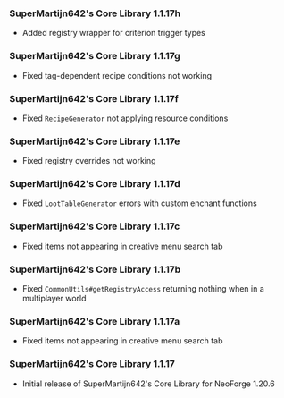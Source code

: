 ### SuperMartijn642's Core Library 1.1.17h
- Added registry wrapper for criterion trigger types

### SuperMartijn642's Core Library 1.1.17g
- Fixed tag-dependent recipe conditions not working

### SuperMartijn642's Core Library 1.1.17f
- Fixed `RecipeGenerator` not applying resource conditions

### SuperMartijn642's Core Library 1.1.17e
- Fixed registry overrides not working

### SuperMartijn642's Core Library 1.1.17d
- Fixed `LootTableGenerator` errors with custom enchant functions

### SuperMartijn642's Core Library 1.1.17c
- Fixed items not appearing in creative menu search tab

### SuperMartijn642's Core Library 1.1.17b
- Fixed `CommonUtils#getRegistryAccess` returning nothing when in a multiplayer world

### SuperMartijn642's Core Library 1.1.17a
- Fixed items not appearing in creative menu search tab

### SuperMartijn642's Core Library 1.1.17
- Initial release of SuperMartijn642's Core Library for NeoForge 1.20.6
